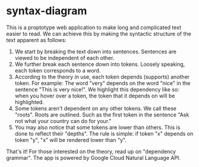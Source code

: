 # syntax-diagram
This is a proptotype web application to make long and complicated text easier to read. We can achieve this by making the syntactic structure of the text apparent as follows:
1. We start by breaking the text down into sentences. Sentences are viewed to be independent of each other.
2. We further break each sentence down into tokens. Loosely speaking, each token corresponds to a word.
3. According to the theory in use, each token depends (supports) another token. For example: The word "very" depends on the word "nice" in the sentence "This is very nice!".
We highlight this dependency like so: when you hover over a token, the token that it depends on will be highlighted.
4. Some tokens aren't dependent on any other tokens. We call these "roots".
Roots are outlined. Such as the first token in the sentence "Ask not what your country can do for your."
5. You may also notice that some tokens are lower than others. This is done to reflect their "depths". The rule is simple: if token "x" depends on token "y", "x" will be rendered lower than "y".

That's it! For those interested on the theory, read up on "dependency grammar". The app is powered by Google Cloud Natural Language API.
